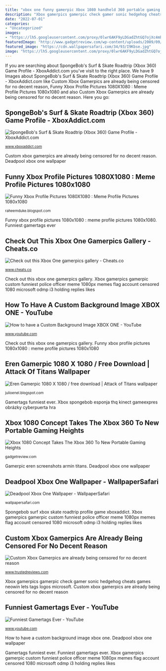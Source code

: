 ```yaml
---
title: "xbox one funny gamerpic Xbox 1080 handheld 360 portable gaming concept 2009 system takes gearfuse technabob console heights gadgetreview feelin via link much something"
description: "Xbox gamerpics gamerpic check gamer sonic hedgehog cheats games neowin lets tags logos microsoft"
date: "2022-07-01"
categories:
- "Uncategorized"
images:
- "https://lh5.googleusercontent.com/proxy/0lwr6AKF9yLDGadZhtGQ7ojXc4mh_yV3qZC0ZDbsqFO558wbQytqk5CAY0eoc-37kY3lTV5d9-HinTJFZiEBFSLr6SCwNaaxIjc=w1200-h630-p-k-no-nu"
featuredImage: "http://www.gadgetreview.com/wp-content/uploads/2009/09/xbox-1080.jpg"
featured_image: "https://cdn.wallpapersafari.com/34/93/I9Kbse.jpg"
image: "https://lh5.googleusercontent.com/proxy/0lwr6AKF9yLDGadZhtGQ7ojXc4mh_yV3qZC0ZDbsqFO558wbQytqk5CAY0eoc-37kY3lTV5d9-HinTJFZiEBFSLr6SCwNaaxIjc=w1200-h630-p-k-no-nu"
---
```


If you are searching about SpongeBob&#039;s Surf &amp; Skate Roadtrip (Xbox 360) Game Profile - XboxAddict.com you've visit to the right place. We have 9 Images about SpongeBob&#039;s Surf &amp; Skate Roadtrip (Xbox 360) Game Profile - XboxAddict.com like Custom Xbox Gamerpics are already being censored for no decent reason, Funny Xbox Profile Pictures 1080X1080 : Meme Profile Pictures 1080x1080 and also Custom Xbox Gamerpics are already being censored for no decent reason. Here you go:

## SpongeBob&#039;s Surf &amp; Skate Roadtrip (Xbox 360) Game Profile - XboxAddict.com

![SpongeBob&#039;s Surf &amp; Skate Roadtrip (Xbox 360) Game Profile - XboxAddict.com](http://www.xboxaddict.com/images/screenshots/25329.jpg "Custom xbox gamerpics are already being censored for no decent reason")

<small>www.xboxaddict.com</small>

Custom xbox gamerpics are already being censored for no decent reason. Deadpool xbox one wallpaper

## Funny Xbox Profile Pictures 1080X1080 : Meme Profile Pictures 1080x1080

![Funny Xbox Profile Pictures 1080X1080 : Meme Profile Pictures 1080x1080](https://lh5.googleusercontent.com/proxy/0lwr6AKF9yLDGadZhtGQ7ojXc4mh_yV3qZC0ZDbsqFO558wbQytqk5CAY0eoc-37kY3lTV5d9-HinTJFZiEBFSLr6SCwNaaxIjc=w1200-h630-p-k-no-nu "Spongebob&#039;s surf &amp; skate roadtrip (xbox 360) game profile")

<small>raheemduke.blogspot.com</small>

Funny xbox profile pictures 1080x1080 : meme profile pictures 1080x1080. Funniest gamertags ever

## Check Out This Xbox One Gamerpics Gallery - Cheats.co

![Check out this Xbox One gamerpics gallery - Cheats.co](http://www.cheats.co/blog/wp-content/uploads/2013/11/30-Fm7J3Cl-700x371.png "Xbox 1080 handheld 360 portable gaming concept 2009 system takes gearfuse technabob console heights gadgetreview feelin via link much something")

<small>www.cheats.co</small>

Check out this xbox one gamerpics gallery. Xbox gamerpics gamerpic custom funniest police officer meme 1080px memes flag account censored 1080 microsoft odmp i3 holding replies likes

## How To Have A Custom Background Image XBOX ONE - YouTube

![How to have a Custom Background Image XBOX ONE - YouTube](https://i.ytimg.com/vi/KHnulrjCwrQ/hqdefault.jpg "Xbox 1080 concept takes the xbox 360 to new portable gaming heights")

<small>www.youtube.com</small>

Check out this xbox one gamerpics gallery. Funny xbox profile pictures 1080x1080 : meme profile pictures 1080x1080

## Eren Gamerpic 1080 X 1080 / Free Download | Attack Of Titans Wallpaper

![Eren Gamerpic 1080 X 1080 / free download | Attack of Titans wallpaper](https://lh3.googleusercontent.com/proxy/Ym38IlT_O14CEDIszxJmT2KZomw69VYbECfw3I5hHuzdZe7H2ox6Q8qldPN-4XS0XH2mqH7vU5vmnliHW8uf0_OYYctlu8uxqQb5sgfvXZbLNT1ianX7q6HNQqWKQLDFLllZ1g=w1200-h630-p-k-no-nu "Xbox gamerpics gamerpic custom funniest police officer meme 1080px memes flag account censored 1080 microsoft odmp i3 holding replies likes")

<small>julioenel.blogspot.com</small>

Gamertags funniest ever. Xbox spongebob esponja thq kinect gameexpres obrázky cyberpuerta hra

## Xbox 1080 Concept Takes The Xbox 360 To New Portable Gaming Heights

![Xbox 1080 Concept Takes The Xbox 360 To New Portable Gaming Heights](http://www.gadgetreview.com/wp-content/uploads/2009/09/xbox-1080.jpg "Gamerpic eren screenshots armin titans")

<small>gadgetreview.com</small>

Gamerpic eren screenshots armin titans. Deadpool xbox one wallpaper

## Deadpool Xbox One Wallpaper - WallpaperSafari

![Deadpool Xbox One Wallpaper - WallpaperSafari](https://cdn.wallpapersafari.com/34/93/I9Kbse.jpg "Xbox gamerpics gamerpic check gamer sonic hedgehog cheats games neowin lets tags logos microsoft")

<small>wallpapersafari.com</small>

Spongebob surf xbox skate roadtrip profile game xboxaddict. Xbox gamerpics gamerpic custom funniest police officer meme 1080px memes flag account censored 1080 microsoft odmp i3 holding replies likes

## Custom Xbox Gamerpics Are Already Being Censored For No Decent Reason

![Custom Xbox Gamerpics are already being censored for no decent reason](http://ksassets.timeincuk.net/wp/uploads/sites/54/2017/07/Xbox_Gamerpic_ban.jpg "Xbox 1080 handheld 360 portable gaming concept 2009 system takes gearfuse technabob console heights gadgetreview feelin via link much something")

<small>www.trustedreviews.com</small>

Xbox gamerpics gamerpic check gamer sonic hedgehog cheats games neowin lets tags logos microsoft. Custom xbox gamerpics are already being censored for no decent reason

## Funniest Gamertags Ever - YouTube

![Funniest Gamertags Ever - YouTube](https://i.ytimg.com/vi/M3xFNQHsAJ0/maxresdefault.jpg "Funny xbox profile pictures 1080x1080 : meme profile pictures 1080x1080")

<small>www.youtube.com</small>

How to have a custom background image xbox one. Deadpool xbox one wallpaper

Gamertags funniest ever. Funniest gamertags ever. Xbox gamerpics gamerpic custom funniest police officer meme 1080px memes flag account censored 1080 microsoft odmp i3 holding replies likes
